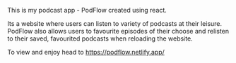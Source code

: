 This is my podcast app - PodFlow created using react. 

Its a website where users can listen to variety of podcasts at their leisure. PodFlow also allows users to favourite episodes of their choose and relisten to their saved, 
favourited podcasts when reloading the website. 

To view and enjoy head to https://podflow.netlify.app/
